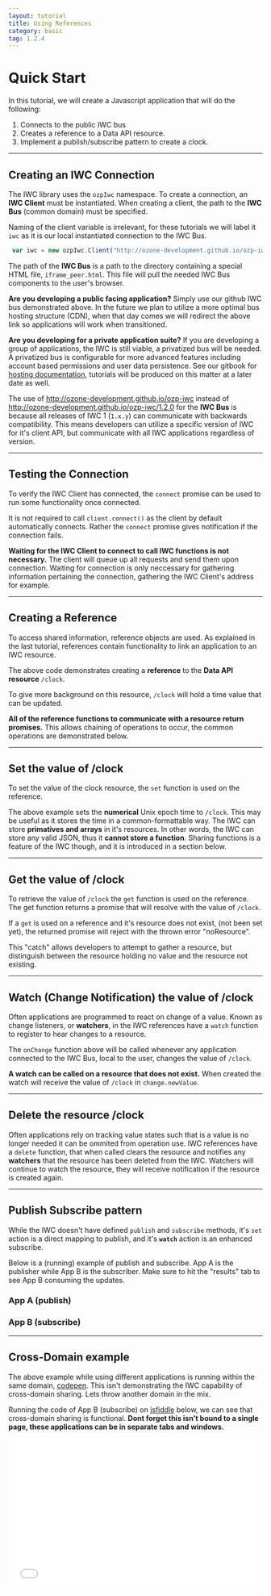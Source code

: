 ```yaml
---
layout: tutorial
title: Using References
category: basic
tag: 1.2.4
---
```


# Quick Start
In this tutorial, we will create a Javascript application that will do the following:

  1. Connects to the public IWC bus
  2. Creates a reference to a Data API resource.
  3. Implement a publish/subscribe pattern to create a clock.

***

## Creating an IWC Connection
The IWC library uses the `ozpIwc` namespace. To create a connection, an  
**IWC Client** must be instantiated. When creating a client, the path to the
**IWC Bus** (common domain) must be specified.

Naming of the client variable is irrelevant, for these tutorials we will label
it `iwc` as it is our local instantiated connection to the IWC Bus.

``` js
 var iwc = new ozpIwc.Client("http://ozone-development.github.io/ozp-iwc");
```

The path of the **IWC Bus** is a path to the directory containing a special HTML
file, `iframe_peer.html`. This file will pull the needed IWC Bus components to
the user's browser.

**Are you developing a public facing application?** Simply use our github IWC
bus demonstrated above. In the future we plan to utilize a more optimal bus
hosting structure (CDN), when that day comes we will redirect the above link so
applications will work when transitioned.

**Are you developing for a private application suite?** If you are developing a
group of applications, the IWC is still viable, a privatized bus will be needed.
A privatized bus is configurable for more advanced features including account
based permissions and user data persistence. See our gitbook for
[hosting documentation]({{site.baseurl}}/{{page.tag}}/gitbook/bus/overview.html), tutorials will
be produced on this matter at a later date as well.

The use of http://ozone-development.github.io/ozp-iwc instead of
http://ozone-development.github.io/ozp-iwc/1.2.0 for the **IWC Bus**  is because all
releases of IWC 1 (`1.x.y`) can communicate with backwards compatibility. This
means developers can utilize a specific version of IWC for it's client API, but
communicate with all IWC applications regardless of version.

***

## Testing the Connection
To verify the IWC Client has connected, the `connect` promise can be used to run some functionality once connected.

<p data-height="170" data-theme-id="0" data-slug-hash="bERzVV" data-default-tab="js" data-user="Kevin-K" class='codepen'></p>


It is not required to call `client.connect()` as the client by default
automatically connects. Rather the `connect` promise gives notification if
the connection fails.

**Waiting for the IWC Client to connect to call IWC functions is not necessary.**
The client will queue up all requests and send them upon connection. Waiting
for connection is only neccessary for gathering information pertaining the
connection, gathering the IWC Client's address for example.


***
## Creating a Reference
To access shared information, reference objects are used. As explained in the
last tutorial, references contain functionality to link an application to an
IWC resource.

<p data-height="250" data-theme-id="0" data-slug-hash="dGRaNa" data-default-tab="js" data-user="Kevin-K" class='codepen'></p>

The above code demonstrates creating a **reference** to the **Data API resource**
`/clock`.

To give more background on this resource, `/clock` will hold a time
value that can be updated.

**All of the reference functions to communicate with a resource return promises.**
This allows chaining of operations to occur, the common operations are
demonstrated below.

***

## Set the value of /clock
To set the value of the clock resource, the `set` function is used on the
reference.

<p data-height="250" data-theme-id="0" data-slug-hash="pgwGqp" data-default-tab="js" data-user="Kevin-K" class='codepen'></p>

The above example sets the **numerical** Unix epoch time to `/clock`. This may be
useful as it stores the time in a common-formattable way. The IWC can store
**primatives and arrays** in it's resources. In other words, the IWC can store
any valid JSON, thus it **cannot store a function**. Sharing functions is
a feature of the IWC though, and it is introduced in a section below.

***

## Get the value of /clock
To retrieve the value of `/clock` the `get` function is used on the reference.
The get function returns a promise that will resolve with the value of `/clock`.

<p data-height="250" data-theme-id="0" data-slug-hash="zrzQVy" data-default-tab="js" data-user="Kevin-K" class='codepen'></p>

If a `get` is used on a reference and it's resource does not exist, (not been
set yet), the returned promise will reject with the thrown error "noResource".

<p data-height="350" data-theme-id="0" data-slug-hash="pgwXvV" data-default-tab="js" data-user="Kevin-K" class='codepen'></p>

This "catch" allows developers to attempt to gather a resource, but distinguish
between the resource holding no value and the resource not existing.

***

## Watch (Change Notification) the value  of /clock
Often applications are programmed to react on change of a value. Known as
change listeners, or **watchers**, in the IWC references have a `watch` function
to register to hear changes to a resource.

<p data-height="350" data-theme-id="0" data-slug-hash="ZQydmd" data-default-tab="js" data-user="Kevin-K" class='codepen'></p>

The `onChange` function above will be called whenever any application connected
to the IWC Bus, local to the user, changes the value of `/clock`.

**A watch can be called on a resource that does not exist.** When created the
watch will receive the value of `/clock` in `change.newValue`.

***

## Delete the resource /clock
Often applications rely on tracking value states such that is a value is no
longer needed it can be ommited from operation use. IWC references have a
`delete` function, that when called clears the resource and notifies any
**watchers** that the resource has been deleted from the IWC. Watchers will
continue to watch the resource, they will receive notification if the resource
is created again.

<p data-height="250" data-theme-id="0" data-slug-hash="YwQmwE" data-default-tab="js" data-user="Kevin-K" class='codepen'></p>

***

## Publish Subscribe pattern
While the IWC doesn't have defined `publish` and `subscribe` methods, it's `set` action is a direct mapping to publish,
and it's **`watch`** action is an enhanced subscribe.

Below is a (running) example of publish  and subscribe. App A is the publisher
while App B is the subscriber. Make sure to hit the "results" tab to see App B
consuming the updates.

### App A (publish)
<p data-height="350" data-theme-id="0" data-slug-hash="VeWoPr" data-default-tab="js" data-user="Kevin-K" class='codepen'></p>


### App B (subscribe)
<p data-height="350" data-theme-id="0" data-slug-hash="XXgvgK" data-default-tab="js" data-user="Kevin-K" class='codepen'>

***

## Cross-Domain example
The above example while using different applications is running within the same
domain, [codepen](http://codepen.io/). This isn't demonstrating the IWC
capability of cross-domain sharing. Lets throw another domain in the mix.

Running the code of App B (subscribe) on [jsfiddle](https://jsfiddle.net/) below,
we can see that cross-domain sharing is functional. **Dont forget this isn't
bound to a single page, these applications can be in separate tabs and windows.**

<iframe width="100%" height="300" src="//jsfiddle.net/kjkelly/0upvjwp5/embedded/js,html,result/" allowfullscreen="allowfullscreen" frameborder="0"></iframe>
